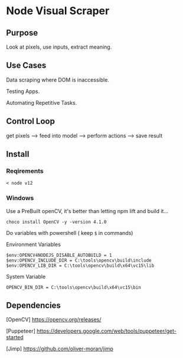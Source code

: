 # Node Visual Scraper

## Purpose
Look at pixels, use inputs, extract meaning.

## Use Cases
Data scraping where DOM is inaccessible.

Testing Apps.

Automating Repetitive Tasks.

## Control Loop
get pixels --> feed into model --> perform actions --> save result

## Install

### Reqirements
`< node v12`

### Windows
Use a PreBuilt openCV, it's better than letting npm lift and build it...

```
choco install OpenCV -y -version 4.1.0
```
Do variables with powershell ( keep `$` in commands)

Environment Variables
```
$env:OPENCV4NODEJS_DISABLE_AUTOBUILD = 1
$env:OPENCV_INCLUDE_DIR = C:\tools\opencv\build\include
$env:OPENCV_LIB_DIR = C:\tools\opencv\build\x64\vc15\lib
```

System Variable
```
OPENCV_BIN_DIR = C:\tools\opencv\build\x64\vc15\bin
```


## Dependencies
[OpenCV] https://opencv.org/releases/

[Puppeteer] https://developers.google.com/web/tools/puppeteer/get-started

[Jimp] https://github.com/oliver-moran/jimp